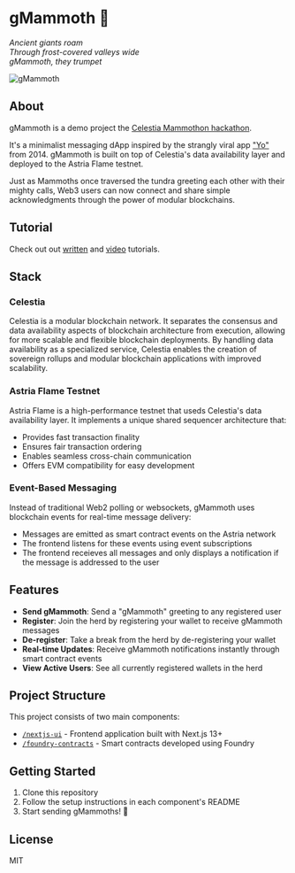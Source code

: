 # gMammoth 🦣

*Ancient giants roam*  
*Through frost-covered valleys wide*  
*gMammoth, they trumpet*

![gMammoth](/assets/gMammoth.png)

## About

gMammoth is a demo project the [Celestia Mammothon hackathon](https://mammothon.celestia.org/). 

It's a minimalist messaging dApp inspired by the strangly viral app ["Yo"](https://en.wikipedia.org/wiki/Yo_(app)) from 2014. gMammoth is built on top of Celestia's data availability layer and deployed to the Astria Flame testnet.

Just as Mammoths once traversed the tundra greeting each other with their mighty calls, Web3 users can now connect and share simple acknowledgments through the power of modular blockchains.

## Tutorial
Check out out [written](/teaching/tutorial.md) and [video](https://youtu.be/vDdlmxxhld8) tutorials. 

## Stack

### Celestia
Celestia is a modular blockchain network. It separates the consensus and data availability aspects of blockchain architecture from execution, allowing for more scalable and flexible blockchain deployments. By handling data availability as a specialized service, Celestia enables the creation of sovereign rollups and modular blockchain applications with improved scalability.

### Astria Flame Testnet
Astria Flame is a high-performance testnet that useds Celestia's data availability layer. It implements a unique shared sequencer architecture that:
- Provides fast transaction finality
- Ensures fair transaction ordering
- Enables seamless cross-chain communication
- Offers EVM compatibility for easy development

### Event-Based Messaging
Instead of traditional Web2 polling or websockets, gMammoth uses blockchain events for real-time message delivery:
- Messages are emitted as smart contract events on the Astria network
- The frontend listens for these events using event subscriptions
- The frontend receieves all messages and only displays a notification if the message is addressed to the user

## Features

- **Send gMammoth**: Send a "gMammoth" greeting to any registered user
- **Register**: Join the herd by registering your wallet to receive gMammoth messages
- **De-register**: Take a break from the herd by de-registering your wallet
- **Real-time Updates**: Receive gMammoth notifications instantly through smart contract events
- **View Active Users**: See all currently registered wallets in the herd

## Project Structure

This project consists of two main components:

- [`/nextjs-ui`](./nextjs-ui) - Frontend application built with Next.js 13+
- [`/foundry-contracts`](./foundry-contracts) - Smart contracts developed using Foundry

## Getting Started

1. Clone this repository
2. Follow the setup instructions in each component's README
3. Start sending gMammoths! 🦣

## License

MIT 
